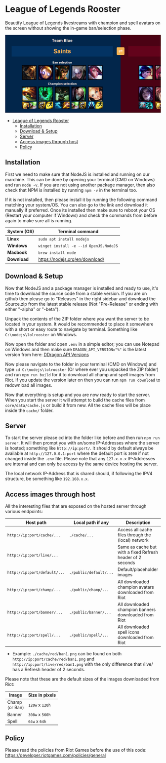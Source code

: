 # League of Legends Rooster

Beautify League of Legends livestreams with champion and spell avatars on the screen without showing the in-game ban/selection phase.

![Dashboard Preview](.github/preview.png)

- [League of Legends Rooster](#league-of-legends-rooster)
  - [Installation](#installation)
  - [Download & Setup](#download--setup)
  - [Server](#server)
  - [Access images through host](#access-images-through-host)
  - [Policy](#policy)

## Installation

First we need to make sure that NodeJS is installed and running on our marchine. This can be done by opening your terminal (CMD on Windows) and run `node -v`. If you are not using another package manager, then also check that NPM is installed by running `npm -v` in the terminal too.

If it is not installed, then please install it by running the following command matching your system/OS. You can also go to the link and download it manually if preferred. Once its installed then make sure to reboot your OS (Restart your computer if Windows) and check the commands from before again to make sure all is running.

| System (OS)  | Terminal command                       |
| ------------ | -------------------------------------- |
| **Linux**    | `sudo apt install nodejs`              |
| **Windows**  | `winget install -e --id OpenJS.NodeJS` |
| **Macbook**  | `brew install node`                    |
| **Download** | https://nodejs.org/en/download/        |

## Download & Setup

Now that NodeJS and a package manager is installed and ready to use, it's time to download the source code from a stable version. If you are on github then please go to "Releases" in the right sidebar and download the Source.zip from the latest stable release (Not "Pre-Release" or ending with either "-alpha" or "-beta").

Unpack the contents of the ZIP folder where you want the server to be located in your system. It would be recommended to place it somewhere with a short or easy route to navigate by terminal. Something like `C:\nodejs\lolrooster` on Windows.

Now open the folder and open `.env` in a simple editor; you can use Notepad on Windows and then make sure `DRAGON_API_VERSION="%"` is the latest version from here: [DDragon API Versions](https://ddragon.leagueoflegends.com/api/versions.json)

Now please navigate to the folder in your terminal (CMD on Windows) and type `cd C:\nodejs\lolrooster` (Or where ever you unpacked the ZIP folder) and run `npm run build` for it to download all champ and spell images from Riot. If you update the version later on then you can run `npm run download` to redownload all images.

Now that everything is setup and you are now ready to start the server. When you start the server it will attempt to build the cache files from `core/data/cache.js` or build it from new. All the cache files will be place inside the `cache/` folder.

## Server

To start the server please cd into the folder like before and then run `npm run server`. It will then prompt you with an/some IP-Addresses where the server is hosted; something like `http://ip:port/`. It should by default always be available at `http://127.0.0.1:port` where the default port is `3000` if not changed inside the `.env` file. Please note that any `127.x.x.x` IP-Addresses are internal and can only be access by the same device hosting the server.

The local network IP-Address that is shared should, if following the IPV4 structure, be something like `192.168.x.x`.

## Access images through host

All the interesting files that are exposed on the hosted server through various endpoints:

| Host path                    | Local path if any      | Description                                                |
| ---------------------------- | ---------------------- | ---------------------------------------------------------- |
| `http://ip:port/cache/...`   | `./cache/...`          | Access all cache files through the (local) network         |
| `http://ip:port/live/...`    |                        | Same as cache but with a fixed Refresh header of 2 seconds |
| `http://ip:port/default/...` | `./public/default/...` | Default/placeholder images                                 |
| `http://ip:port/champ/...`   | `./public/champ/..`.   | All downloaded champion avatars downloaded from Riot       |
| `http://ip:port/banner/...`  | `./public/banner/...`  | All downloaded champion banners downloaded from Riot       |
| `http://ip:port/spell/...`   | `./public/spell/...`   | All downloaded spell icons downloaded from Riot            |

- Example: `./cache/red/ban1.png` can be found on both `http://ip:port/cache/red/ban1.png` and `http://ip:port/live/red/ban1.png` with the only difference that /live/ has a Refresh header of 2 seconds.

Please note that these are the default sizes of the images downloaded from Riot:

| Image             | Size in pixels  |
| ----------------- | --------------- |
| Champ<br>(or Ban) | `120w` x `120h` |
| Banner            | `308w` x `560h` |
| Spell             | `64w` x `64h`   |

## Policy

Please read the policies from Riot Games before the use of this code:  
https://developer.riotgames.com/policies/general